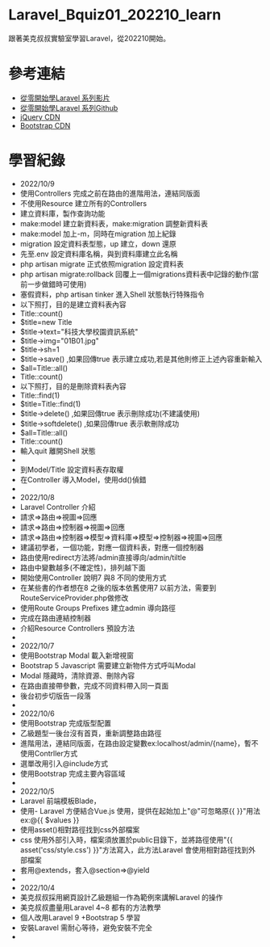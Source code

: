 # Laravel_Bquiz01_202210_learn
跟著美克叔叔實驗室學習Laravel，從202210開始。
# 參考連結
- [從零開始學Laravel 系列影片](https://www.youtube.com/playlist?list=PLL26U2k-yzXtUSppbrYKYYiGDP2kHOaUC)
- [從零開始學Laravel 系列Github](https://github.com/mackliu/laravel-bquiz01.git)
- [jQuery CDN](https://releases.jquery.com/)
- [Bootstrap CDN](https://getbootstrap.com/docs/5.2/getting-started/introduction/#cdn-links)

# 學習紀錄
- 2022/10/9
- 使用Controllers 完成之前在路由的進階用法，連結同版面
- 不使用Resource 建立所有的Controllers
- 建立資料庫，製作查詢功能
- make:model 建立新資料表，make:migration 調整新資料表
- make:model 加上-m，同時在migration 加上紀錄
- migration 設定資料表型態，up 建立，down 還原
- 先至.env 設定資料庫名稱，與到資料庫建立此名稱
- php artisan migrate 正式依照migration 設定資料表
- php artisan migrate:rollback 回覆上一個migrations資料表中記錄的動作(當前一步做錯時可使用)
- 塞假資料，php artisan tinker 進入Shell 狀態執行特殊指令
- 以下照打，目的是建立資料表內容
- Title::count()
- $title=new Title
- $title->text="科技大學校園資訊系統"
- $title->img="01B01.jpg"
- $title->sh=1
- $title->save() ,如果回傳true 表示建立成功,若是其他則修正上述內容重新輸入
- $all=Title::all()
- Title::count()
- 以下照打，目的是刪除資料表內容
- Title::find(1)
- $title=Title::find(1)
- $title->delete() ,如果回傳true 表示刪除成功(不建議使用)
- $title->softdelete() ,如果回傳true 表示軟刪除成功
- $all=Title::all()
- Title::count()
- 輸入quit 離開Shell 狀態
- 
- 到Model/Title 設定資料表存取權
- 在Controller 導入Model，使用dd()偵錯
- 
- 2022/10/8
- Laravel Controller 介紹
- 請求=>路由=>視圖=>回應
- 請求=>路由=>控制器=>視圖=>回應
- 請求=>路由=>控制器=>模型=>資料庫=>模型=>控制器=>視圖=>回應
- 建議初學者，一個功能，對應一個資料表，對應一個控制器
- 路由使用redirect方法將/admin直接導向/admin/tiltle
- 路由中變數越多(不確定性)，排列越下面
- 開始使用Controller 說明7 與8 不同的使用方式
- 在某些書的作者想在8 之後的版本依舊使用7 以前方法，需要到RouteServiceProvider.php做修改
- 使用Route Groups Prefixes 建立admin 導向路徑
- 完成在路由連結控制器
- 介紹Resource Controllers 預設方法
- 
- 2022/10/7
- 使用Bootstrap Modal 載入新增視窗
- Bootstrap 5 Javascript 需要建立新物件方式呼叫Modal
- Modal 隱藏時，清除資源、刪除內容
- 在路由直接帶參數，完成不同資料帶入同一頁面
- 後台初步切版告一段落
- 
- 2022/10/6
- 使用Bootstrap 完成版型配置
- 乙級題型一後台沒有首頁，重新調整路由路徑
- 進階用法，連結同版面，在路由設定變數ex:localhost/admin/{name}，暫不使用Contrller方式
- 選單改用引入@include方式
- 使用Bootstrap 完成主要內容區域
- 
- 2022/10/5
- Laravel 前端模板Blade，
- 使用- Laravel 方便結合Vue.js 使用，提供在起始加上"@"可忽略原{{ }}"用法ex:@{{ $values }}
- 使用asset()相對路徑找到css外部檔案
- css 使用外部引入時，檔案須放置於public目錄下，並將路徑使用"{{ asset('css/style.css') }}"方法寫入，此方法Laravel 會使用相對路徑找到外部檔案
- 套用@extends，套入@section=>@yield
- 
- 2022/10/4
- 美克叔叔採用網頁設計乙級題組一作為範例來講解Laravel 的操作
- 美克叔叔盡量用Laravel 4~8 都有的方法教學
- 個人改用Laravel 9 +Bootstrap 5 學習
- 安裝Laravel 需耐心等待，避免安裝不完全
- 